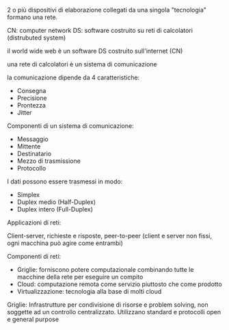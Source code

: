 2 o più dispositivi di elaborazione collegati da una singola "tecnologia" formano una rete.

CN: computer network
DS: software costruito su reti di calcolatori (distrubuted system)

il world wide web è un software DS costruito sull'internet (CN)


una rete di calcolatori è un sistema di comunicazione

la comunicazione dipende da 4 caratteristiche:

- Consegna
- Precisione
- Prontezza
- Jitter

Componenti di un sistema di comunicazione:

- Messaggio
- Mittente
- Destinatario
- Mezzo di trasmissione
- Protocollo

I dati possono essere trasmessi in modo:

- Simplex
- Duplex medio (Half-Duplex)
- Duplex intero (Full-Duplex)


Applicazioni di reti:

Client-server, richieste e risposte, peer-to-peer (client e server non fissi, ogni macchina può agire come entrambi)


Componenti di reti:

- Griglie: forniscono potere computazionale combinando tutte le macchine della rete per eseguire un compito
- Cloud: computazione remota come servizio piuttosto che come prodotto
- Virtualizzazione: tecnologia alla base di molti cloud

Griglie:
Infrastrutture per condivisione di risorse e problem solving, non soggette ad un controllo centralizzato. Utilizzano standard e protocolli open e general purpose



